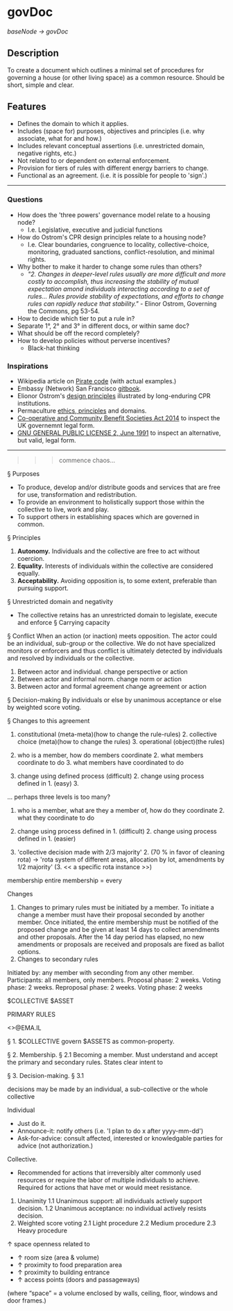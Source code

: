 # govDoc 
_baseNode → govDoc_

## Description
To create a document which outlines a minimal set of procedures for governing a house (or other living space) as a common resource. Should be short, simple and clear.

## Features
* Defines the domain to which it applies.
* Includes (space for) purposes, objectives and principles (i.e. why associate, what for and how.)
* Includes relevant conceptual assertions (i.e. unrestricted domain, negative rights, etc.)
* Not related to or dependent on external enforcement.
* Provision for tiers of rules with different energy barriers to change.
* Functional as an agreement. (i.e. it is possible for people to 'sign'.)

------

### Questions
* How does the 'three powers' governance model relate to a housing node?
	* I.e. Legislative, executive and judicial functions
* How do Ostrom's CPR design principles relate to a housing node? 
	* I.e. Clear boundaries, congruence to locality, collective-choice, monitoring, graduated sanctions, conflict-resolution, and minimal rights.
* Why bother to make it harder to change some rules than others?
	* _"2. Changes in deeper-level rules usually are more difficult and more costly to accomplish, thus increasing the stability of mutual expectation amond individuals interacting according to a set of rules... Rules provide stability of expectations, and efforts to change rules can rapidly reduce that stability."_ - Elinor Ostrom, Governing the Commons, pg 53-54.
* How to decide which tier to put a rule in?
* Separate 1°, 2° and 3° in different docs, or within same doc?
* What should be off the record completely?
* How to develop policies without perverse incentives?
	* Black-hat thinking

### Inspirations
* Wikipedia article on [Pirate code](https://en.wikipedia.org/wiki/Pirate_code) (with actual examples.)
* Embassy (Network) San Francisco [gitbook](https://embassynetwork.gitbooks.io/embassy-sf/content/).
* Elionor Ostrom's [design principles](https://github.com/DougInAMug/projects/blob/master/xOstromPrinciples.md) illustrated by long-enduring CPR institutions.
* Permaculture [ethics, principles](https://permacultureprinciples.com/downloads/Pc_Principles_Poster_EN.pdf) and domains.
* [Co-operative and Community Benefit Societies Act 2014](http://www.legislation.gov.uk/ukpga/2014/14/pdfs/ukpga_20140014_en.pdf) to inspect the UK governemnt legal form.
* [GNU GENERAL PUBLIC LICENSE 2, June 1991](https://www.gnu.org/licenses/gpl-2.0.txt) to inspect an alternative, but valid, legal form.

------

>>> commence chaos...

§  Purposes
* To produce, develop and/or distribute goods and services that are free for use, transformation and redistribution.
* To provide an environment to holistically support those within the collective to live, work and play.
* To support others in establishing spaces which are governed in common.

§  Principles
1. **Autonomy.** Individuals and the collective are free to act without coercion.
2. **Equality.** Interests of individuals within the collective are considered equally.
3. **Acceptability.** Avoiding opposition is, to some extent, preferable than pursuing support.

§  Unrestricted domain and negativity
* The collective retains has an unrestricted domain to legislate, execute and enforce
§  Carrying capacity 

§  Conflict
When an action (or inaction) meets opposition. The actor could be an individual, sub-group or the collective. We do not have specialized monitors or enforcers and thus conflict is ultimately detected by individuals and resolved by individuals or the collective.
1. Between actor and individual.
	change perspective or action
2. Between actor and informal norm.
	change norm or action
3. Between actor and formal agreement
	change agreement or action
	
§ Decision-making
By individuals or else by unanimous acceptance or else by weighted score voting.

§  Changes to this agreement


1. constitutional (meta-meta)(how to change the rule-rules)
	2. collective choice (meta)(how to change the rules)
		3. operational (object)(the rules)
		
1. who is a member, how do members coordinate
	2. what members coordinate to do
		3. what members have coordinated to do
		
1. change using defined process (difficult)
	2. change using process defined in 1. (easy)
		3. 
		
... perhaps three levels is too many?

1. who is a member, what are they a member of, how do they coordinate
	2. what they coordinate to do
	
1. change using process defined in 1. (difficult)
	2. change using process defined in 1. (easier)
	
1. 'collective decision made with 2/3 majority'
	2. (70 % in favor of cleaning rota) → 'rota system of different areas, allocation by lot, amendments by 1/2 majority'
		(3. << a specific rota instance >>)

membership
	entire membership = every 

Changes
1. Changes to primary rules must be initiated by a member. To initiate a change a member must have their proposal seconded by another member. Once initiated, the entire membership must be notified of the proposed change and be given at least 14 days to collect amendments and other proposals.  After the 14 day period has elapsed, no new amendments or proposals are received and proposals are fixed as ballot options. 
2. Changes to secondary rules

Initiated by: any member with seconding from any other member.
	Participants: all members, only members.
	Proposal phase: 2 weeks.
	Voting phase: 2 weeks.
	Reproposal phase: 2 weeks.
	Voting phase: 2 weeks
	

$COLLECTIVE
$ASSET

PRIMARY RULES

<<collective>>@EMA.IL

§ 1. $COLLECTIVE govern $ASSETS as common-property.

§ 2. Membership.
	§ 2.1 Becoming a member.
	Must understand and accept the primary and secondary rules.
	States clear intent to 
	
§ 3. Decision-making.
	§ 3.1 

decisions may be made by an individual, a sub-collective or the whole collective

Individual
* Just do it.
* Announce-it: notify others (i.e. 'I plan to do x after yyyy-mm-dd')
* Ask-for-advice: consult affected, interested or knowledgable parties for advice (not authorization.)

Collective. 
* Recommended for actions that irreversibly alter commonly used resources or require the labor of multiple individuals to achieve. Required for actions that have met or would meet resistance.
1. Unanimity
	1.1 Unanimous support: all individuals actively support decision.
	1.2 Unanimous acceptance: no individual actively resists decision.
2. Weighted score voting
	2.1 Light procedure
	2.2 Medium procedure
	2.3 Heavy procedure

↑ space openness related to 
* ↑ room size (area & volume)
* ↑ proximity to food preparation area
* ↑ proximity to building entrance
* ↑ access points (doors and passageways)
	
(where “space” = a volume enclosed by walls, ceiling, floor, windows and door frames.)




